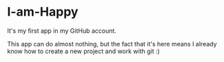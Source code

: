 # I-am-Happy

It's my first app in my GitHub account.

This app can do almost nothing, but the fact that it's here means I already know how to create a new project and work with git :)
